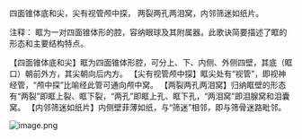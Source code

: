四面锥体底和尖，尖有视管颅中探，
两裂两孔两泪窝，内邻筛迷如纸片。

注释：
眶为一对四面锥体形的腔，容纳眼球及其附属器。此歌诀简要描述了眶的形态和主要结构特点。

【四面锥体底和尖】眶为四面锥体形腔，可分上、下、内侧、外侧四壁，其底（眶口）朝前外方，其尖朝向后内方。
【尖有视管颅中探】眶尖处有“视管”，即视神经管，“颅中探”比喻经此管可通向颅中窝。
【两裂两孔两泪窝】归纳眶壁的形态有“两裂”即眶上裂、眶下裂，“两孔”即眶上孔、眶下孔，“两泪窝”即泪腺窝和泪囊窝。
【内邻筛迷如纸片】内侧壁菲薄如纸，与“筛迷”相邻，即与筛骨迷路毗邻。


![image.png](https://picgo18719498306.oss-cn-guangzhou.aliyuncs.com/20250807144151760.png)
